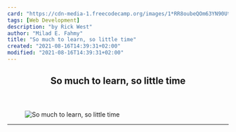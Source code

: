 ```yaml
---
card: "https://cdn-media-1.freecodecamp.org/images/1*RR8oubeQOm63YN90Uth0CA.jpeg"
tags: [Web Development]
description: "by Rick West"
author: "Milad E. Fahmy"
title: "So much to learn, so little time"
created: "2021-08-16T14:39:31+02:00"
modified: "2021-08-16T14:39:31+02:00"
---
```

<div class="site-wrapper">
<main id="site-main" class="site-main outer">
<div class="inner">
<article class="post-full post tag-web-development tag-self-improvement tag-tech tag-life-lessons tag-productivity ">
<header class="post-full-header">
<h1 class="post-full-title">So much to learn, so little time</h1>
</header>
<figure class="post-full-image">
<picture>
<source media="(max-width: 700px)" sizes="1px" srcset="data:image/gif;base64,R0lGODlhAQABAIAAAAAAAP///yH5BAEAAAAALAAAAAABAAEAAAIBRAA7 1w">
<source media="(min-width: 701px)" sizes="(max-width: 800px) 400px,
(max-width: 1170px) 700px,
1400px" srcset="https://cdn-media-1.freecodecamp.org/images/1*RR8oubeQOm63YN90Uth0CA.jpeg 300w,
https://cdn-media-1.freecodecamp.org/images/1*RR8oubeQOm63YN90Uth0CA.jpeg 600w,
https://cdn-media-1.freecodecamp.org/images/1*RR8oubeQOm63YN90Uth0CA.jpeg 1000w,
https://cdn-media-1.freecodecamp.org/images/1*RR8oubeQOm63YN90Uth0CA.jpeg 2000w">
<img onerror="this.style.display='none'" src="https://cdn-media-1.freecodecamp.org/images/1*RR8oubeQOm63YN90Uth0CA.jpeg" alt="So much to learn, so little time">
</picture>
</figure>
<section class="post-full-content">
<div class="post-content medium-migrated-article">
</div>
<hr>
</section>
</article>
</div>
</main>
</div>
<!-- Google Tag Manager (noscript) -->
<!-- End Google Tag Manager (noscript) -->
